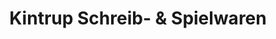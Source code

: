 ---
title: "Kintrup Schreib- & Spielwaren"
url: /muenster/kintrup-schreib-und-spielwaren/
shop: Spielzeug
---